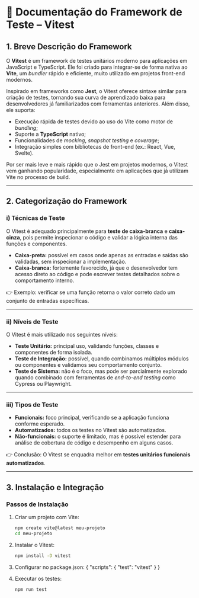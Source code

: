 # 📑 Documentação do Framework de Teste – Vitest

## 1. Breve Descrição do Framework

O **Vitest** é um framework de testes unitários moderno para aplicações em JavaScript e TypeScript. Ele foi criado para integrar-se de forma nativa ao **Vite**, um *bundler* rápido e eficiente, muito utilizado em projetos front-end modernos.  

Inspirado em frameworks como **Jest**, o Vitest oferece sintaxe similar para criação de testes, tornando sua curva de aprendizado baixa para desenvolvedores já familiarizados com ferramentas anteriores. Além disso, ele suporta:
- Execução rápida de testes devido ao uso do Vite como motor de *bundling*;
- Suporte a **TypeScript** nativo;
- Funcionalidades de *mocking*, *snapshot testing* e *coverage*;
- Integração simples com bibliotecas de front-end (ex.: React, Vue, Svelte).

Por ser mais leve e mais rápido que o Jest em projetos modernos, o Vitest vem ganhando popularidade, especialmente em aplicações que já utilizam Vite no processo de build.

---

## 2. Categorização do Framework

### i) Técnicas de Teste
O Vitest é adequado principalmente para **teste de caixa-branca** e **caixa-cinza**, pois permite inspecionar o código e validar a lógica interna das funções e componentes.  
- **Caixa-preta:** possível em casos onde apenas as entradas e saídas são validadas, sem inspecionar a implementação.  
- **Caixa-branca:** fortemente favorecido, já que o desenvolvedor tem acesso direto ao código e pode escrever testes detalhados sobre o comportamento interno.  

👉 Exemplo: verificar se uma função retorna o valor correto dado um conjunto de entradas específicas.

---

### ii) Níveis de Teste
O Vitest é mais utilizado nos seguintes níveis:
- **Teste Unitário:** principal uso, validando funções, classes e componentes de forma isolada.  
- **Teste de Integração:** possível, quando combinamos múltiplos módulos ou componentes e validamos seu comportamento conjunto.  
- **Teste de Sistema:** não é o foco, mas pode ser parcialmente explorado quando combinado com ferramentas de *end-to-end testing* como Cypress ou Playwright.  

---

### iii) Tipos de Teste
- **Funcionais:** foco principal, verificando se a aplicação funciona conforme esperado.  
- **Automatizados:** todos os testes no Vitest são automatizados.  
- **Não-funcionais:** o suporte é limitado, mas é possível estender para análise de cobertura de código e desempenho em alguns casos.  

👉 Conclusão: O Vitest se enquadra melhor em **testes unitários funcionais automatizados**.

---

## 3. Instalação e Integração

### Passos de Instalação
1. Criar um projeto com Vite:
   ```bash
   npm create vite@latest meu-projeto
   cd meu-projeto

2. Instalar o Vitest:
   ```bash
   npm install -D vitest

3. Configurar no package.json:
   {
  "scripts": {
    "test": "vitest"
  }
}

4. Executar os testes:
   ```bash
   npm run test
